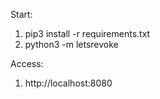 Start:
  1. pip3 install -r requirements.txt
  2. python3 -m letsrevoke

Access:
  1. http://localhost:8080
